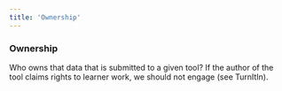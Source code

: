 ```yaml
---
title: 'Ownership'
---
```

### Ownership

Who owns that data that is submitted to a given tool? If the author of the tool claims rights to learner work, we should not engage (see TurnItIn).